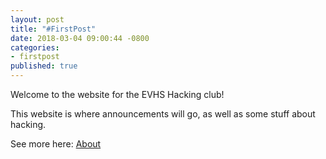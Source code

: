 ```yaml
---
layout: post
title: "#FirstPost"
date: 2018-03-04 09:00:44 -0800
categories:
- firstpost
published: true
---
```

Welcome to the website for the EVHS Hacking club!

This website is where announcements will go, as well as some stuff about hacking.

See more here: [About](/about)